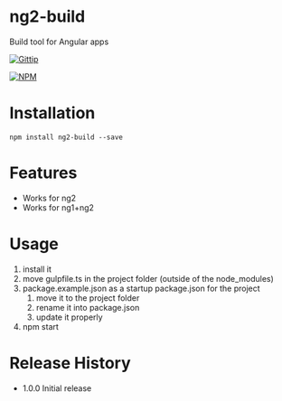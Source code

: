 # ng2-build

Build tool for Angular apps

[![Gittip](http://img.shields.io/gittip/mprinc.png)](https://www.gittip.com/mprinc/)

[![NPM](https://nodei.co/npm/qpp.png?downloads=true&stars=true)](https://nodei.co/npm/ng2-build/)

# Installation
	npm install ng2-build --save

# Features

* Works for ng2
* Works for ng1+ng2

# Usage

1. install it
1. move gulpfile.ts in the project folder (outside of the node_modules)
1. package.example.json as a startup package.json for the project
	1. move it to the project folder
	2. rename it into package.json
	3. update it properly
1. npm start

# Release History
* 1.0.0 Initial release
